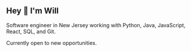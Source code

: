 ## Hey 👋 I'm Will 

Software engineer in New Jersey working with Python, Java, JavaScript, React, SQL, and Git. 

Currently open to new opportunities.